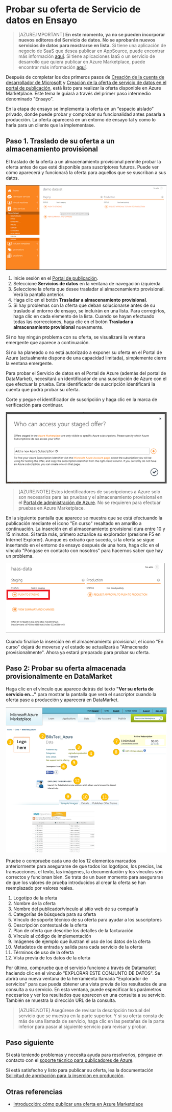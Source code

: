 <properties
   pageTitle="Prueba de la oferta del Servicio de datos para Marketplace | Microsoft Azure"
   description="Obtenga información acerca de cómo probar la oferta del Servicio de datos para Azure Marketplace."
   services="marketplace-publishing"
   documentationCenter=""
   authors="HannibalSII"
   manager=""
   editor=""/>

<tags
   ms.service="marketplace"
   ms.devlang="na"
   ms.topic="article"
   ms.tgt_pltfrm="na"
   ms.workload="na"
   ms.date="08/26/2016"
   ms.author="hascipio; avikova" />

# Probar su oferta de Servicio de datos en Ensayo

>[AZURE.IMPORTANT] **En este momento, ya no se pueden incorporar nuevos editores del Servicio de datos. No se aprobarán nuevos servicios de datos para mostrarse en lista.** Si tiene una aplicación de negocio de SaaS que desea publicar en AppSource, puede encontrar más información [aquí](https://appsource.microsoft.com/partners). Si tiene aplicaciones IaaS o un servicio de desarrollo que quiera publicar en Azure Marketplace, puede encontrar más información [aquí](https://azure.microsoft.com/marketplace/programs/certified/).

Después de completar los dos primeros pasos de [Creación de la cuenta de desarrollador de Microsoft](marketplace-publishing-accounts-creation-registration.md) y [Creación de la oferta de servicio de datos en el portal de publicación](marketplace-publishing-data-service-creation.md), está listo para realizar la oferta disponible en Azure Marketplace. Este tema le guiará a través del primer paso intermedio denominado "Ensayo".

En la etapa de ensayo se implementa la oferta en un “espacio aislado” privado, donde puede probar y comprobar su funcionalidad antes pasarla a producción. La oferta aparecerá en un entorno de ensayo tal y como lo haría para un cliente que la implementase.

## Paso 1. Traslado de su oferta a un almacenamiento provisional
El traslado de la oferta a un almacenamiento provisional permite probar la oferta antes de que esté disponible para suscriptores futuros. Puede ver cómo aparecerá y funcionará la oferta para aquellos que se suscriban a sus datos.

  ![dibujo](media/marketplace-publishing-data-service-test-in-staging/step-1.1.png)

1.	Inicie sesión en el [Portal de publicación](https://publish.windowsazure.com).
2.	Seleccione **Servicios de datos** en la ventana de navegación izquierda
3.	Seleccione la oferta que desee trasladar al almacenamiento provisional. Verá la pantalla anterior.
4.	Haga clic en el botón **Trasladar a almacenamiento provisional**.
5.	Si hay problemas con la oferta que deban solucionarse antes de su traslado al entorno de ensayo, se incluirán en una lista. Para corregirlos, haga clic en cada elemento de la lista. Cuando se hayan efectuado todas las correcciones, haga clic en el botón **Trasladar a almacenamiento provisional** nuevamente.

Si no hay ningún problema con su oferta, se visualizará la ventana emergente que aparece a continuación.

Si no ha planeado o no está autorizado a exponer su oferta en el Portal de Azure (actualmente dispone de una capacidad limitada), simplemente cierre la ventana emergente.

Para probar el Servicio de datos en el Portal de Azure (además del portal de DataMarket), necesitará un identificador de una suscripción de Azure con el que efectuar la prueba. Este identificador de suscripción identificará la cuenta que podrá probar su oferta.

Corte y pegue el identificador de suscripción y haga clic en la marca de verificación para continuar.

  ![dibujo](media/marketplace-publishing-data-service-test-in-staging/step-1.2.png)

> [AZURE.NOTE] Estos identificadores de suscripciones a Azure solo son necesarios para las pruebas y el almacenamiento provisional en el [Portal de administración de Azure](https://manage.windowsazure.com). No se requieren para efectuar pruebas en Azure Marketplace.

En la siguiente pantalla que aparece se muestra que se está efectuando la publicación mediante el icono "En curso" resaltado en amarillo a continuación. La inserción en el almacenamiento provisional dura entre 10 y 15 minutos. Si tarda más, primero actualice su explorador (presione F5 en Internet Explorer). Aunque es extraño que suceda, si la oferta se sigue insertando en el entorno de ensayo después de una hora, haga clic en el vínculo "Póngase en contacto con nosotros" para hacernos saber que hay un problema.

  ![dibujo](media/marketplace-publishing-data-service-test-in-staging/step-1.3.png)

Cuando finalice la inserción en el almacenamiento provisional, el icono "En curso" dejará de moverse y el estado se actualizará a "Almacenado provisionalmente". Ahora ya estará preparado para probar su oferta.

## Paso 2: Probar su oferta almacenada provisionalmente en DataMarket

Haga clic en el vínculo que aparece detrás del texto **"Ver su oferta de servicio en..."** para mostrar la pantalla que verá el suscriptor cuando la oferta pase a producción y aparecerá en DataMarket.

  ![dibujo](media/marketplace-publishing-data-service-test-in-staging/step-2.2.png)

Pruebe o compruebe cada uno de los 12 elementos marcados anteriormente para asegurarse de que todos los logotipos, los precios, las transacciones, el texto, las imágenes, la documentación y los vínculos son correctos y funcionan bien. Se trata de un buen momento para asegurarse de que los valores de prueba introducidos al crear la oferta se han reemplazado por valores reales.

1. Logotipo de la oferta
2. Nombre de la oferta
3. Nombre del publicador/vínculo al sitio web de su compañía
4. Categorías de búsqueda para su oferta
5. Vínculo de soporte técnico de su oferta para ayudar a los suscriptores
6. Descripción contextual de la oferta
7. Plan de oferta que describe los detalles de la facturación
8. Vínculo al código de implementación
9. Imágenes de ejemplo que ilustran el uso de los datos de la oferta
10. Metadatos de entrada y salida para cada servicio de la oferta
11. Términos de uso de la oferta
12. Vista previa de los datos de la oferta


Por último, compruebe que el servicio funcione a través de Datamarket haciendo clic en el vínculo "EXPLORAR ESTE CONJUNTO DE DATOS". Se abrirá una nueva ventana de la herramienta llamada "Explorador de servicios" para que pueda obtener una vista previa de los resultados de una consulta a su servicio. En esta ventana, puede especificar los parámetros necesarios y ver los resultados que aparecen en una consulta a su servicio. También se muestra la dirección URL de la consulta.

> [AZURE.NOTE] Asegúrese de revisar la descripción textual del servicio que se muestra en la parte superior. Y si su oferta consta de más de una llamada de servicio, haga clic en las pestañas de la parte inferior para pasar al siguiente servicio para revisar y probar.



## Paso siguiente
Si está teniendo problemas y necesita ayuda para resolverlos, póngase en contacto con el [soporte técnico para publicadores de Azure](http://go.microsoft.com/fwlink/?LinkId=272975).

Si está satisfecho y listo para publicar su oferta, lea la documentación [Solicitud de aprobación para la inserción en producción](marketplace-publishing-push-to-production.md).

## Otras referencias
- [Introducción: cómo publicar una oferta en Azure Marketplace](marketplace-publishing-getting-started.md)

<!---HONumber=AcomDC_0831_2016-->